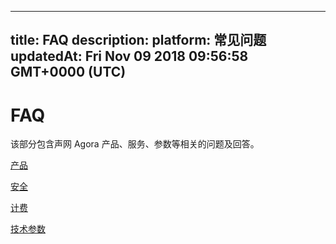 
---
title: FAQ
description: 
platform: 常见问题
updatedAt: Fri Nov 09 2018 09:56:58 GMT+0000 (UTC)
---
# FAQ
该部分包含声网 Agora 产品、服务、参数等相关的问题及回答。

 [产品](../../cn/Agora%20Platform/product_faq.md)

 [安全](../../cn/Agora%20Platform/security_faq.md)

 [计费](../../cn/Agora%20Platform/billing_faq.md)

 [技术参数](../../cn/Agora%20Platform/technical_specification_faq.md)
